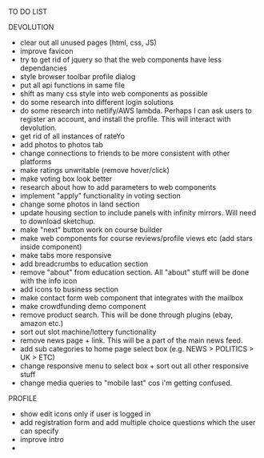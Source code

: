 TO DO LIST

DEVOLUTION 
* clear out all unused pages (html, css, JS)
* improve favicon
* try to get rid of jquery so that the web components have less dependancies
* style browser toolbar profile dialog 
* put all api functions in same file
* shift as many css style into web components as possible
* do some research into different login solutions
* do some research into netlify/AWS lambda. Perhaps I can ask users to register an account, and install the profile. This will interact with devolution.
* get rid of all instances of rateYo
* add photos to photos tab
* change connections to friends to be more consistent with other platforms
* make ratings unwritable (remove hover/click)
* make voting box look better
* research about how to add parameters to web components
* implement "apply" functionality in voting section
* change some photos in land section
* update housing section to include panels with infinity mirrors. Will need to download sketchup.  
* make "next" button work on course builder
* make web components for course reviews/profile views etc (add stars inside component)
* make tabs more responsive
* add breadcrumbs to education section
* remove "about" from education section. All "about" stuff will be done with the info icon
* add icons to business section
* make contact form web component that integrates with the mailbox
* make crowdfunding demo component
* remove product search. This will be done through plugins (ebay, amazon etc.)
* sort out slot machine/lottery functionality
* remove news page + link. This will be a part of the main news feed.
* add sub categories to home page select box (e.g. NEWS > POLITICS > UK > ETC) 
* change responsive menu to select box + sort out all other responsive stuff
* change media queries to "mobile last" cos i'm getting confused. 

PROFILE
* show edit icons only if user is logged in
* add registration form and add multiple choice questions which the user can specify
* improve intro
*
